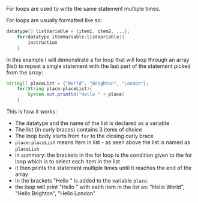 For loops are used to write the same statement multiple times.

For loops are usually formatted like so:
```java
datatype[] listVariable = {item1, item2, ...};
    for(datatype itemVariable:listVariable){
        instruction
    }
```

In this example I will demonstrate a for loop that will loop through an array (list) to repeat a single statement with the last part of the statement picked from the array:

```java
String[] placeList = {"World", "Brighton", "London"};
    for(String place:placeList){
        System.out.println("Hello " + place)
    }
```

This is how it works:
* The datatype and the name of the list is declared as a variable
* The list (in curly braces) contains 3 items of choice
* The loop body starts from `for` to the closing curly brace
* `place:placeList` means item in list - as seen above the list is named as `placeList` 
* in summary: the brackets in the for loop is the condition given to the for loop which is to select each item in the list 
* it then prints the statement multiple times until it reaches the end of the array
* In the brackets "Hello " is added to the variable `place`.
* the loop will print "Hello " with each item in the list as: "Hello World", "Hello Brighton", "Hello London"
